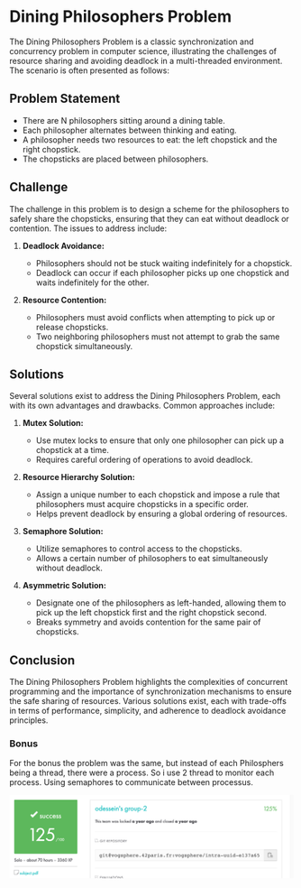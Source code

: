# Dining Philosophers Problem

The Dining Philosophers Problem is a classic synchronization and concurrency problem in computer science, illustrating the challenges of resource sharing and avoiding deadlock in a multi-threaded environment. The scenario is often presented as follows:

## Problem Statement

- There are N philosophers sitting around a dining table.
- Each philosopher alternates between thinking and eating.
- A philosopher needs two resources to eat: the left chopstick and the right chopstick.
- The chopsticks are placed between philosophers.

## Challenge

The challenge in this problem is to design a scheme for the philosophers to safely share the chopsticks, ensuring that they can eat without deadlock or contention. The issues to address include:

1. **Deadlock Avoidance:**
   - Philosophers should not be stuck waiting indefinitely for a chopstick.
   - Deadlock can occur if each philosopher picks up one chopstick and waits indefinitely for the other.

2. **Resource Contention:**
   - Philosophers must avoid conflicts when attempting to pick up or release chopsticks.
   - Two neighboring philosophers must not attempt to grab the same chopstick simultaneously.

## Solutions

Several solutions exist to address the Dining Philosophers Problem, each with its own advantages and drawbacks. Common approaches include:

1. **Mutex Solution:**
   - Use mutex locks to ensure that only one philosopher can pick up a chopstick at a time.
   - Requires careful ordering of operations to avoid deadlock.

2. **Resource Hierarchy Solution:**
   - Assign a unique number to each chopstick and impose a rule that philosophers must acquire chopsticks in a specific order.
   - Helps prevent deadlock by ensuring a global ordering of resources.

3. **Semaphore Solution:**
   - Utilize semaphores to control access to the chopsticks.
   - Allows a certain number of philosophers to eat simultaneously without deadlock.

4. **Asymmetric Solution:**
   - Designate one of the philosophers as left-handed, allowing them to pick up the left chopstick first and the right chopstick second.
   - Breaks symmetry and avoids contention for the same pair of chopsticks.

## Conclusion

The Dining Philosophers Problem highlights the complexities of concurrent programming and the importance of synchronization mechanisms to ensure the safe sharing of resources. Various solutions exist, each with trade-offs in terms of performance, simplicity, and adherence to deadlock avoidance principles.

### Bonus
For the bonus the problem was the same, but instead of each Philosphers being a thread, there were a process. So i use 2 thread to monitor each process. Using semaphores to communicate between processus.

![Score](./Images/Philo_score.png "Score")
